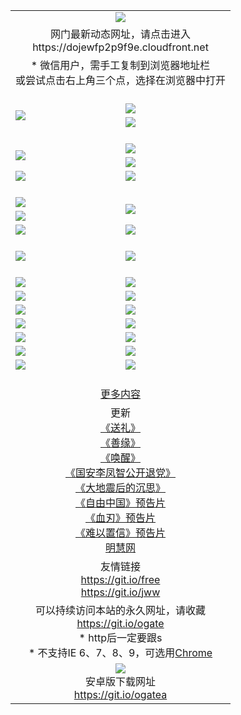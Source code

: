 ﻿<table>
  <tr></tr>
  <tr><td colspan=2 align=center><img src="https://cloud.githubusercontent.com/assets/11880933/13434984/f430fae2-e012-11e5-814f-c2df1e82b247.jpg" /></td></tr>
  <tr><td colspan=2 align=center>网门最新动态网址，请点击进入
<br>https://dojewfp2p9f9e.cloudfront.net
    </td>
  </tr>
  <tr>
    <td colspan=2 align=center>* 微信用户，需手工复制到浏览器地址栏<br>或尝试点击右上角三个点，选择在浏览器中打开
    <!--br>* IE6打开动态网址须在选项中勾选TLS 1.0--></td>
  </tr>
  <tr height="20">
  <tr>
    <td rowspan=2><a href="https://dojewfp2p9f9e.cloudfront.net/ogUP.aspx?name=11DKC.mp4&list=11DKC" target="_blank"><img src="https://dojewfp2p9f9e.cloudfront.net/Up/11DKC1.jpg" /></a></td> 
    <td><div><a href="https://dojewfp2p9f9e.cloudfront.net/ogUP.aspx?name=LRWS.mp4&list=LRWS" target="_blank"><img src="https://dojewfp2p9f9e.cloudfront.net/Up/LRWS.jpg" /></a></td>
   </tr>
  <tr>
    <td><a href="https://dojewfp2p9f9e.cloudfront.net/ogNiceVedio.aspx" target="_blank"><img src="https://dojewfp2p9f9e.cloudfront.net/Up/11TGKDY.jpg" /></a></td>
  </tr>
  <tr height="20">
  <tr>
    <td rowspan=2><a href="https://dojewfp2p9f9e.cloudfront.net/ogUP.aspx?name=4EE/DJ.mp4&list=4EEDJ" target="_blank"><img src="https://dojewfp2p9f9e.cloudfront.net/Up/4EE/DJ_140.jpg"/></a></td>
    <td><a href="https://dojewfp2p9f9e.cloudfront.net/ogUP.aspx?name=4EE/ZG.mp4&list=4EEZG" target="_blank"><img src="https://dojewfp2p9f9e.cloudfront.net/Up/4EE/ZG0.jpg"/></a></td>
    <!--td><a href="https://dojewfp2p9f9e.cloudfront.net/ogUP.aspx?name=4EE/HQ.mp4&list=4EEHQ" target="_blank"><img src="https://dojewfp2p9f9e.cloudfront.net/Up/4EE/HQ0.jpg"/></a></td-->
  </tr>
  <tr>
    <td><a href="https://dojewfp2p9f9e.cloudfront.net/ogUP.aspx?name=4EE/QQ.mp4&list=4EEQQ" target="_blank"><img src="https://dojewfp2p9f9e.cloudfront.net/Up/4EE/QQ0.jpg"/></a></td>
  </tr>
  <tr>
    <td><a href="https://dojewfp2p9f9e.cloudfront.net/onCO.aspx?ob=600%CA%C2%CE%EF&op=%D4%F6%C9%BE%B8%C4&args=WH1~%23%C0%E0%D0%CD6%D0%C2%CE%C5%7c%23%C0%E0%D0%CD6%C6%C0%C2%DB" target="_blank"><img src="https://dojewfp2p9f9e.cloudfront.net/Up/0WZ.jpg" /></a></td>
    <td><a href="https://dojewfp2p9f9e.cloudfront.net/onCO.aspx?ob=600%CA%C2%CE%EF&op=%D4%F6%C9%BE%B8%C4&args=WH1~%23%D3%C3%BB%A7" target="_blank"><img src="https://dojewfp2p9f9e.cloudfront.net/Up/0WB.jpg" /></a></td>
  </tr>
  <tr height="20">
  <tr>
    <td><a href="https://dojewfp2p9f9e.cloudfront.net/ogUP.aspx?name=JQR.mp4&count=2" target="_blank"><img src="https://dojewfp2p9f9e.cloudfront.net/Up/JQR.jpg" /></a></td>   
    <td rowspan=2><a href="https://dojewfp2p9f9e.cloudfront.net/ogUP.aspx?name=JP.mp4&count=9" target="_blank"><img src="https://dojewfp2p9f9e.cloudfront.net/Up/JP.jpg" /></td>
  </tr>
  <tr>
    <td><a href="https://dojewfp2p9f9e.cloudfront.net/ogUP.aspx?name=WH.mp4" target="_blank"><img src="https://dojewfp2p9f9e.cloudfront.net/Up/WH.jpg" /></a></td>
  </tr>
  <tr>
    <td><a href="https://dojewfp2p9f9e.cloudfront.net/ogUP.aspx?name=SSZJ.mp4&list=SSZJ" target="_blank"><img src="https://dojewfp2p9f9e.cloudfront.net/Up/SSZJ.jpg" /></a></td>
    <td><a href="https://dojewfp2p9f9e.cloudfront.net/ogUP.aspx?name=WLSH.mp4&count=2" target="_blank"><img src="https://dojewfp2p9f9e.cloudfront.net/Up/WLSH.jpg" /></a</td>
  </tr>
  <tr height="20">
  <tr>
    <td><a href="https://dojewfp2p9f9e.cloudfront.net/ogUP.aspx?name=ZY.mp4&count=2015|16" target="_blank"><img src="https://dojewfp2p9f9e.cloudfront.net/Up/ZY.jpg" /></a</td>
    <td><a href="https://dojewfp2p9f9e.cloudfront.net/ogUP.aspx?name=XTFY.mp4&count=B|2,A|24" target="_blank"><img src="https://dojewfp2p9f9e.cloudfront.net/Up/XTFY.jpg" /></a></td>
  </tr>
  <tr height="20">
  </tr>
  <!--tr>
    <td><a href="https://dojewfp2p9f9e.cloudfront.net/ogUP.aspx?name=4EE/GX.mp4&list=4EEGX" target="_blank"><img src="https://dojewfp2p9f9e.cloudfront.net/Up/4EE/GX0.jpg"/></a></td>
    <td><a href="https://dojewfp2p9f9e.cloudfront.net/ogUP.aspx?name=4EE/HD.mp4&list=4EEHD" target="_blank"><img src="https://dojewfp2p9f9e.cloudfront.net/Up/4EE/HD0.jpg"/></a></td>
  </tr>
  <tr>
    <td><a href="https://dojewfp2p9f9e.cloudfront.net/ogUP.aspx?name=4EE/TX.mp4&list=4EETX" target="_blank"><img src="https://dojewfp2p9f9e.cloudfront.net/Up/4EE/TX0.jpg"/></a></td>
    <td><a href="https://dojewfp2p9f9e.cloudfront.net/ogUP.aspx?name=4EE/WZ.mp4&list=4EEWZ" target="_blank"><img src="https://dojewfp2p9f9e.cloudfront.net/Up/4EE/WZ0.jpg"/></a></td>
  </tr-->
  <tr>
    <td><a href="https://dojewfp2p9f9e.cloudfront.net/onUP.aspx?name=https://du172fz170yac.cloudfront.net/" target="_blank"><img src="https://dojewfp2p9f9e.cloudfront.net/Up/0DTW.jpg"/></a></td>
    <td><a href="https://dojewfp2p9f9e.cloudfront.net/onUP.aspx?name=https://d240ns8up8earz.cloudfront.net/acenter/" target="_blank"><img src="https://dojewfp2p9f9e.cloudfront.net/Up/0TDW.jpg" /></a></td>
  </tr>
  <tr>
    <td><a href="https://dojewfp2p9f9e.cloudfront.net/onUP.aspx?name=https://d4508d6vomz2p.cloudfront.net/gb/nsc413.htm" target="_blank"><img src="https://dojewfp2p9f9e.cloudfront.net/Up/0DJY.jpg" /></a></td>
    <td><a href="https://dojewfp2p9f9e.cloudfront.net/onUP.aspx?name=https://d4apjbhkuxer1.cloudfront.net/xtr/gb/prog204.html" target="_blank"><img src="https://dojewfp2p9f9e.cloudfront.net/Up/0XTR.jpg" /></a></td>
  </tr>
  <tr>
    <td><a href="https://dojewfp2p9f9e.cloudfront.net/onUP.aspx?name=https://d3aj00iefsmfgc.cloudfront.net/" target="_blank"><img src="https://dojewfp2p9f9e.cloudfront.net/Up/0MHW.jpg" /></a></td>
    <td><a href="https://dojewfp2p9f9e.cloudfront.net/onUP.aspx?name=https://d20wz7qt14x5d2.cloudfront.net/" target="_blank"><img src="https://dojewfp2p9f9e.cloudfront.net/Up/0ZJW.jpg" /></a></td>
  </tr>
  <tr>
    <td><a href="https://dojewfp2p9f9e.cloudfront.net/ogUP.aspx?name=0FG.zip" target="_blank"><img src="https://dojewfp2p9f9e.cloudfront.net/Up/0FG.jpg" /></a></td>
    <td><a href="https://dojewfp2p9f9e.cloudfront.net/ogUP.aspx?name=0FGA.apk" target="_blank"><img src="https://dojewfp2p9f9e.cloudfront.net/Up/0FGA.jpg" /></a></td>
  </tr>
  <tr>
    <td><a href="https://dojewfp2p9f9e.cloudfront.net/ogUP.aspx?name=0U.zip" target="_blank"><img src="https://dojewfp2p9f9e.cloudfront.net/Up/0U.jpg" /></a></td>
    <td><a href="https://dojewfp2p9f9e.cloudfront.net/ogUP.aspx?name=0UA.apk" target="_blank"><img src="https://dojewfp2p9f9e.cloudfront.net/Up/0UA.jpg" /></a></td>
  </tr>
  <tr>
    <td><a href="https://dojewfp2p9f9e.cloudfront.net/ogUP.aspx?name=0iPPOTV.zip" target="_blank"><img src="https://dojewfp2p9f9e.cloudfront.net/Up/0iPPOTV.jpg" /></a></td>
    <td><a href="https://dojewfp2p9f9e.cloudfront.net/ogUP.aspx?name=0iNTD.apk" target="_blank"><img src="https://dojewfp2p9f9e.cloudfront.net/Up/0iNTD.jpg" /></a></td>
  </tr>
  <!--tr>
    <td><a href="https://dojewfp2p9f9e.cloudfront.net/ogNice.aspx" target="_blank"><img src="https://dojewfp2p9f9e.cloudfront.net/Up/0WCYY.jpg" /></a></td>
    <td><a href="https://dojewfp2p9f9e.cloudfront.net/onCO.aspx?list=XWPL&mode=m" target="_blank"><img src="https://dojewfp2p9f9e.cloudfront.net/Up/0WZTT.jpg" /></a></td> 
  </tr-->
  <tr>
    <td><a href="https://dojewfp2p9f9e.cloudfront.net/ogDY.aspx" target="_blank"><img src="https://dojewfp2p9f9e.cloudfront.net/Up/0FK.jpg" /></a></td>
    <td><a href="https://dojewfp2p9f9e.cloudfront.net/ogST.aspx" target="_blank"><img src="https://dojewfp2p9f9e.cloudfront.net/Up/0ST.jpg" /></a></td> 
  </tr>
  <tr height="20">
  <tr>
    <td colspan=2 align=center><a href="https://dojewfp2p9f9e.cloudfront.net/ogNice.aspx">更多内容</a>
    </td>
  </tr>
  <tr>
    <td colspan=2 align=center>更新<br>
      <a href="https://dojewfp2p9f9e.cloudfront.net/ogUP.aspx?name=4ESL.mp4" target="_blank">《送礼》</a><br>
      <a href="https://dojewfp2p9f9e.cloudfront.net/ogUP.aspx?name=4ESY.mp4" target="_blank">《善缘》</a><br>
      <a href="https://dojewfp2p9f9e.cloudfront.net/ogUP.aspx?name=4EHX.mp4" target="_blank">《唤醒》</a><br>
      <a href="https://dojewfp2p9f9e.cloudfront.net/ogUP.aspx?name=4LFZ.mp4" target="_blank">《国安李凤智公开退党》</a><br>
      <a href="https://dojewfp2p9f9e.cloudfront.net/ogUP.aspx?name=4DDZHDCS.mp4" target="_blank">《大地震后的沉思》</a><br>
      <a href="https://dojewfp2p9f9e.cloudfront.net/ogUP.aspx?name=11ZYZG0.mp4" target="_blank">《自由中国》预告片</a><br>
      <a href="https://dojewfp2p9f9e.cloudfront.net/ogUP.aspx?name=11XR.mp4" target="_blank">《血刃》预告片</a><br>
      <a href="https://dojewfp2p9f9e.cloudfront.net/ogUP.aspx?name=11NYZX.mp4&count=2" target="_blank">《难以置信》预告片</a><br>
      <a href="https://dojewfp2p9f9e.cloudfront.net/onUP.aspx?name=https://www.minghui.org/" target="_blank">明慧网</a>
    </td>
  </tr>
  <tr>
    <td colspan=2 align=center>友情链接<br>
      <a href="https://git.io/free" target="_blank">https://git.io/free</a><br>
      <a href="https://git.io/jww" target="_blank">https://git.io/jww</a>
    </td>
  </tr>
  <tr>
    <td colspan=2 align=center>可以持续访问本站的永久网址，请收藏<br/><a href="https://git.io/ogate" target="_blank">https://git.io/ogate</a><br/>* http后一定要跟s<br/>* 不支持IE 6、7、8、9，可选用<a href="https://dojewfp2p9f9e.cloudfront.net/ogUP.aspx?name=0ChromePortable.zip">Chrome</a></td>
  </tr>
  <tr>
    <td colspan=2 align=center><a href="https://dojewfp2p9f9e.cloudfront.net/ogUP.aspx?name=0oGate.apk" target="_blank"><img src="https://cloud.githubusercontent.com/assets/11880933/13720399/75e143ee-e842-11e5-9f0a-1421f423c80f.jpg" /></a><br>安卓版下载网址<br><a href="https://git.io/ogatea">https://git.io/ogatea</a></td>
  </tr>
  <!--tr>
    <td colspan=2 align=center>可能失效的动态网址
    </td>
  </tr-->
</table>
